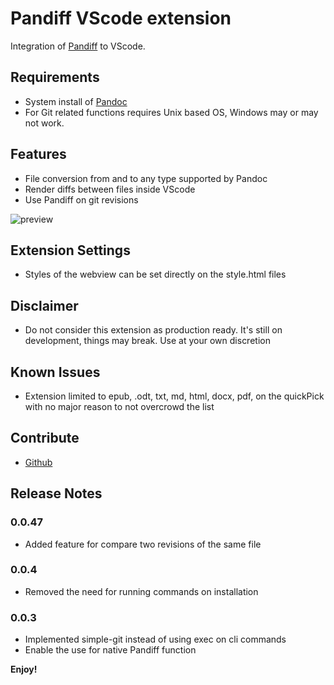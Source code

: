 # Pandiff VScode extension

Integration of [Pandiff](https://github.com/davidar/pandiff) to VScode.

## Requirements

- System install of [Pandoc](https://pandoc.org/installing.html)
- For Git related functions requires Unix based OS, Windows may or may not work.

## Features

- File conversion from and to any type supported by Pandoc
- Render diffs between files inside VScode
- Use Pandiff on git revisions


![preview](https://raw.githubusercontent.com/carafelix/pandiff-vscode/main/img/gateway.gif)


## Extension Settings

- Styles of the webview can be set directly on the style.html files

## Disclaimer

- Do not consider this extension as production ready. It's still on development, things may break. Use at your own discretion
## Known Issues

- Extension limited to epub, .odt, txt, md, html, docx, pdf, on the quickPick with no major reason to not overcrowd the list

## Contribute

* [Github](https://github.com/carafelix/pandiff-vscode)

## Release Notes

### 0.0.47

- Added feature for compare two revisions of the same file
### 0.0.4

- Removed the need for running commands on installation
### 0.0.3

- Implemented simple-git instead of using exec on cli commands
- Enable the use for native Pandiff function

**Enjoy!**

